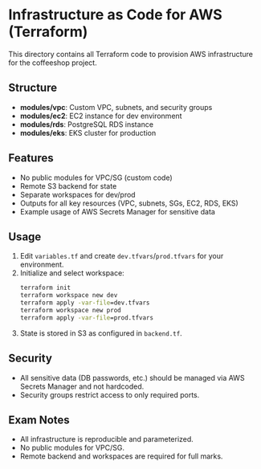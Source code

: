 # Infrastructure as Code for AWS (Terraform)

This directory contains all Terraform code to provision AWS infrastructure for the coffeeshop project.

## Structure
- **modules/vpc**: Custom VPC, subnets, and security groups
- **modules/ec2**: EC2 instance for dev environment
- **modules/rds**: PostgreSQL RDS instance
- **modules/eks**: EKS cluster for production

## Features
- No public modules for VPC/SG (custom code)
- Remote S3 backend for state
- Separate workspaces for dev/prod
- Outputs for all key resources (VPC, subnets, SGs, EC2, RDS, EKS)
- Example usage of AWS Secrets Manager for sensitive data

## Usage
1. Edit `variables.tf` and create `dev.tfvars`/`prod.tfvars` for your environment.
2. Initialize and select workspace:
   ```cmd
   terraform init
   terraform workspace new dev
   terraform apply -var-file=dev.tfvars
   terraform workspace new prod
   terraform apply -var-file=prod.tfvars
   ```
3. State is stored in S3 as configured in `backend.tf`.

## Security
- All sensitive data (DB passwords, etc.) should be managed via AWS Secrets Manager and not hardcoded.
- Security groups restrict access to only required ports.

## Exam Notes
- All infrastructure is reproducible and parameterized.
- No public modules for VPC/SG.
- Remote backend and workspaces are required for full marks.
